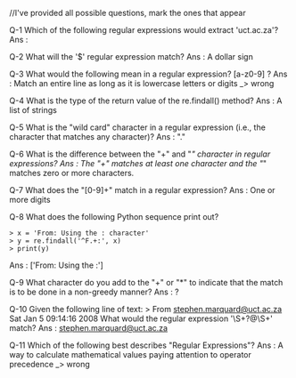 //I've provided all possible questions, mark the ones that appear


Q-1 Which of the following regular expressions would extract 'uct.ac.za'?
Ans : 

Q-2 What will the '\$' regular expression match?
Ans : A dollar sign

Q-3 What would the following mean in a regular expression? [a-z0-9] ?
Ans : Match an entire line as long as it is lowercase letters or digits _> wrong

Q-4 What is the type of the return value of the re.findall() method?
Ans : A list of strings

Q-5 What is the "wild card" character in a regular expression (i.e., the character that matches any character)?
Ans : "."

Q-6 What is the difference between the "+" and "*" character in regular expressions?
Ans : The "+" matches at least one character and the "*" matches zero or more characters.

Q-7 What does the "[0-9]+" match in a regular expression?
Ans : One or more digits

Q-8 What does the following Python sequence print out?

    > x = 'From: Using the : character'
    > y = re.findall('^F.+:', x)
    > print(y)
    
Ans : ['From: Using the :']

Q-9 What character do you add to the "+" or "*" to indicate that the match is to be done in a non-greedy manner?
Ans : ?

Q-10 Given the following line of text:
    > From stephen.marquard@uct.ac.za Sat Jan  5 09:14:16 2008
    What would the regular expression '\S+?@\S+' match?
Ans : stephen.marquard@uct.ac.za

Q-11  Which of the following best describes "Regular Expressions"?
Ans :  A way to calculate mathematical values paying attention to operator precedence _> wrong
